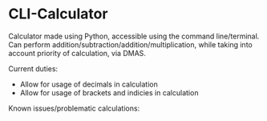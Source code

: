 # CLI-Calculator
Calculator made using Python, accessible using the command line/terminal.
Can perform addition/subtraction/addition/multiplication, while taking into account priority of calculation, via DMAS.

Current duties:
- Allow for usage of decimals in calculation
- Allow for usage of brackets and indicies in calculation


Known issues/problematic calculations:


